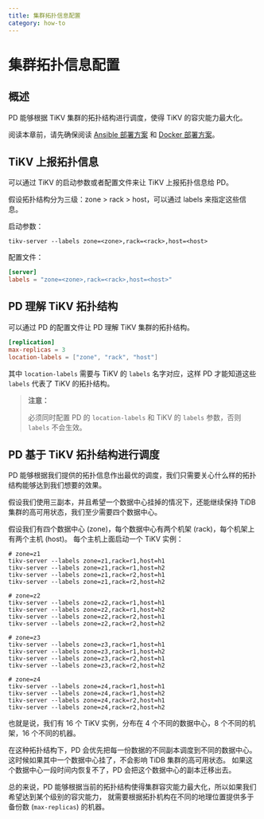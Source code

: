 ```yaml
---
title: 集群拓扑信息配置
category: how-to
---
```


# 集群拓扑信息配置

## 概述

PD 能够根据 TiKV 集群的拓扑结构进行调度，使得 TiKV 的容灾能力最大化。

阅读本章前，请先确保阅读 [Ansible 部署方案](/how-to/deploy/orchestrated/ansible.md) 和 [Docker 部署方案](/how-to/deploy/orchestrated/docker.md)。

## TiKV 上报拓扑信息

可以通过 TiKV 的启动参数或者配置文件来让 TiKV 上报拓扑信息给 PD。

假设拓扑结构分为三级：zone > rack > host，可以通过 labels 来指定这些信息。

启动参数：

```
tikv-server --labels zone=<zone>,rack=<rack>,host=<host>
```

配置文件：

```toml
[server]
labels = "zone=<zone>,rack=<rack>,host=<host>"
```

## PD 理解 TiKV 拓扑结构

可以通过 PD 的配置文件让 PD 理解 TiKV 集群的拓扑结构。

```toml
[replication]
max-replicas = 3
location-labels = ["zone", "rack", "host"]
```

其中 `location-labels` 需要与 TiKV 的 `labels` 名字对应，这样 PD 才能知道这些 `labels` 代表了 TiKV 的拓扑结构。

> **注意：**
>
> 必须同时配置 PD 的 `location-labels` 和 TiKV 的 `labels` 参数，否则 `labels` 不会生效。

## PD 基于 TiKV 拓扑结构进行调度

PD 能够根据我们提供的拓扑信息作出最优的调度，我们只需要关心什么样的拓扑结构能够达到我们想要的效果。

假设我们使用三副本，并且希望一个数据中心挂掉的情况下，还能继续保持 TiDB 集群的高可用状态，我们至少需要四个数据中心。

假设我们有四个数据中心 (zone)，每个数据中心有两个机架 (rack)，每个机架上有两个主机 (host)。
每个主机上面启动一个 TiKV 实例：

```
# zone=z1
tikv-server --labels zone=z1,rack=r1,host=h1
tikv-server --labels zone=z1,rack=r1,host=h2
tikv-server --labels zone=z1,rack=r2,host=h1
tikv-server --labels zone=z1,rack=r2,host=h2

# zone=z2
tikv-server --labels zone=z2,rack=r1,host=h1
tikv-server --labels zone=z2,rack=r1,host=h2
tikv-server --labels zone=z2,rack=r2,host=h1
tikv-server --labels zone=z2,rack=r2,host=h2

# zone=z3
tikv-server --labels zone=z3,rack=r1,host=h1
tikv-server --labels zone=z3,rack=r1,host=h2
tikv-server --labels zone=z3,rack=r2,host=h1
tikv-server --labels zone=z3,rack=r2,host=h2

# zone=z4
tikv-server --labels zone=z4,rack=r1,host=h1
tikv-server --labels zone=z4,rack=r1,host=h2
tikv-server --labels zone=z4,rack=r2,host=h1
tikv-server --labels zone=z4,rack=r2,host=h2
```

也就是说，我们有 16 个 TiKV 实例，分布在 4 个不同的数据中心，8 个不同的机架，16 个不同的机器。

在这种拓扑结构下，PD 会优先把每一份数据的不同副本调度到不同的数据中心。
这时候如果其中一个数据中心挂了，不会影响 TiDB 集群的高可用状态。
如果这个数据中心一段时间内恢复不了，PD 会把这个数据中心的副本迁移出去。

总的来说，PD 能够根据当前的拓扑结构使得集群容灾能力最大化，所以如果我们希望达到某个级别的容灾能力，
就需要根据拓扑机构在不同的地理位置提供多于备份数 (`max-replicas`) 的机器。

